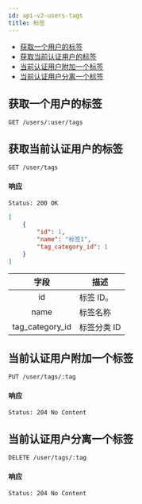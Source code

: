 ```yaml
---
id: api-v2-users-tags
title: 标签
---
```


- [获取一个用户的标签](#获取一个用户的标签)
- [获取当前认证用户的标签](#获取当前认证用户的标签)
- [当前认证用户附加一个标签](#当前认证用户附加一个标签)
- [当前认证用户分离一个标签](#当前认证用户分离一个标签)

## 获取一个用户的标签

```
GET /users/:user/tags
```

## 获取当前认证用户的标签

```
GET /user/tags
```

#### 响应

```
Status: 200 OK
```
```json
[
    {
        "id": 1,
        "name": "标签1",
        "tag_category_id": 1
    }
]
```

| 字段 | 描述 |
|:----:|----|
| id | 标签 ID。 |
| name | 标签名称 |
| tag_category_id | 标签分类 ID |

## 当前认证用户附加一个标签

```
PUT /user/tags/:tag
```

#### 响应

```
Status: 204 No Content
```

## 当前认证用户分离一个标签

```
DELETE /user/tags/:tag
```

#### 响应

```
Status: 204 No Content
```
